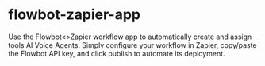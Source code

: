 # flowbot-zapier-app
Use the Flowbot&lt;>Zapier workflow app to automatically create and assign tools AI Voice Agents. Simply configure your workflow in Zapier, copy/paste the Flowbot API key, and click publish to automate its deployment.
